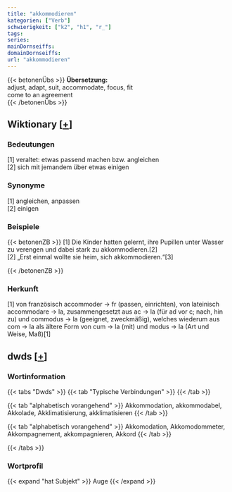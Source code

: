 ```yaml
---
title: "akkommodieren"
kategorien: ["Verb"]
schwierigkeit: ["k2", "h1", "r_"]
tags:
series:
mainDornseiffs:
domainDornseiffs:
url: "akkommodieren"
---
```


{{< betonenÜbs >}}
**Übersetzung:**  
adjust, adapt, suit, accommodate, focus, fit  
come to an agreement  
{{< /betonenÜbs >}}

## Wiktionary [[+](https://de.wiktionary.org/wiki/akkommodieren)]

### Bedeutungen
[1] veraltet: etwas passend machen bzw. angleichen  
[2] sich mit jemandem über etwas einigen  

### Synonyme
[1] angleichen, anpassen  
[2] einigen  

### Beispiele
{{< betonenZB >}}
[1] Die Kinder hatten gelernt, ihre Pupillen unter Wasser zu verengen und dabei stark zu akkommodieren.[2]  
[2] „Erst einmal wollte sie heim, sich akkommodieren.“[3]  

{{< /betonenZB >}}
### Herkunft
[1] von französisch accommoder → fr (passen, einrichten), von lateinisch accommodare → la, zusammengesetzt aus ac → la (für ad vor c; nach, hin zu) und commodus → la (geeignet, zweckmäßig), welches wiederum aus com → la als ältere Form von cum → la (mit) und modus → la (Art und Weise, Maß)[1]  



## dwds [[+](https://www.dwds.de/wb/akkommodieren)]

### Wortinformation
{{< tabs "Dwds" >}}
{{< tab "Typische Verbindungen" >}}
{{< /tab >}}

{{< tab "alphabetisch vorangehend" >}}
Akkommodation, akkommodabel, Akkolade, Akklimatisierung, akklimatisieren
{{< /tab >}}

{{< tab "alphabetisch vorangehend" >}}
Akkomodation, Akkomodommeter, Akkompagnement, akkompagnieren, Akkord
{{< /tab >}}

{{< /tabs >}}

### Wortprofil
{{< expand "hat Subjekt" >}} Auge {{< /expand >}}

